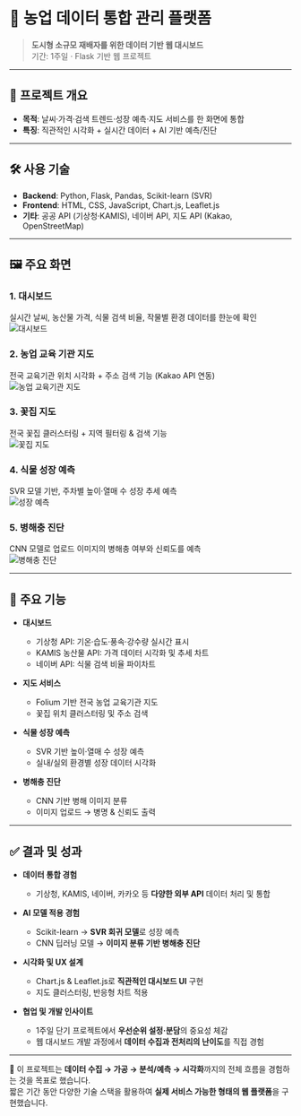# 🌾 농업 데이터 통합 관리 플랫폼

> **도시형 소규모 재배자를 위한 데이터 기반 웹 대시보드**  
> 기간: 1주일 · Flask 기반 웹 프로젝트

---

## 📖 프로젝트 개요

- **목적**: 날씨·가격·검색 트렌드·성장 예측·지도 서비스를 한 화면에 통합  
- **특징**: 직관적인 시각화 + 실시간 데이터 + AI 기반 예측/진단

---

## 🛠 사용 기술

- **Backend**: Python, Flask, Pandas, Scikit-learn (SVR)  
- **Frontend**: HTML, CSS, JavaScript, Chart.js, Leaflet.js  
- **기타**: 공공 API (기상청·KAMIS), 네이버 API, 지도 API (Kakao, OpenStreetMap)

---

## 🖼 주요 화면

### 1. 대시보드
실시간 날씨, 농산물 가격, 식물 검색 비율, 작물별 환경 데이터를 한눈에 확인  
![대시보드](.images/page1.jpg)

### 2. 농업 교육 기관 지도
전국 교육기관 위치 시각화 + 주소 검색 기능 (Kakao API 연동)  
![농업 교육기관 지도](attachment:344a5ab2-814e-4df6-a52c-ec5510c6c696:image.png)

### 3. 꽃집 지도
전국 꽃집 클러스터링 + 지역 필터링 & 검색 기능  
![꽃집 지도](attachment:2affc5c4-dee7-4977-ba1a-114b954af2c6:image.png)

### 4. 식물 성장 예측
SVR 모델 기반, 주차별 높이·열매 수 성장 추세 예측  
![성장 예측](attachment:f302ea62-bc20-42bd-8a5b-d92972af3383:image.png)

### 5. 병해충 진단
CNN 모델로 업로드 이미지의 병해충 여부와 신뢰도를 예측  
![병해충 진단](attachment:6b08cbbb-1069-4cd7-bdda-1ba697a1b5ad:image.png)

---

## 🎯 주요 기능

- **대시보드**
  - 기상청 API: 기온·습도·풍속·강수량 실시간 표시  
  - KAMIS 농산물 API: 가격 데이터 시각화 및 추세 차트  
  - 네이버 API: 식물 검색 비율 파이차트  

- **지도 서비스**
  - Folium 기반 전국 농업 교육기관 지도  
  - 꽃집 위치 클러스터링 및 주소 검색  

- **식물 성장 예측**
  - SVR 기반 높이·열매 수 성장 예측  
  - 실내/실외 환경별 성장 데이터 시각화  

- **병해충 진단**
  - CNN 기반 병해 이미지 분류  
  - 이미지 업로드 → 병명 & 신뢰도 출력  

---

## ✅ 결과 및 성과

- **데이터 통합 경험**
  - 기상청, KAMIS, 네이버, 카카오 등 **다양한 외부 API** 데이터 처리 및 통합  

- **AI 모델 적용 경험**
  - Scikit-learn → **SVR 회귀 모델**로 성장 예측  
  - CNN 딥러닝 모델 → **이미지 분류 기반 병해충 진단**  

- **시각화 및 UX 설계**
  - Chart.js & Leaflet.js로 **직관적인 대시보드 UI** 구현  
  - 지도 클러스터링, 반응형 차트 적용  

- **협업 및 개발 인사이트**
  - 1주일 단기 프로젝트에서 **우선순위 설정·분담**의 중요성 체감  
  - 웹 대시보드 개발 과정에서 **데이터 수집과 전처리의 난이도**를 직접 경험  

---

📌 이 프로젝트는 **데이터 수집 → 가공 → 분석/예측 → 시각화**까지의 전체 흐름을 경험하는 것을 목표로 했습니다.  
짧은 기간 동안 다양한 기술 스택을 활용하여 **실제 서비스 가능한 형태의 웹 플랫폼**을 구현했습니다.
